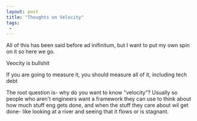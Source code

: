 ```yaml
---
layout: post
title: "Thoughts on Velocity"
tags:
 -
---
```


All of this has been said before ad inifinitum, but I want to put my own spin on it so here we go. 

Veocity is bullshit

If you are going to measure it, you should measure all of it, including tech debt

The root question is- why do you want to know "velocity"? Usually so people who aren't engineers want a framework they can use to think about how much stuff eng gets done, and when the stuff they care about wil get done- like looking at a river and seeing that it flows or is stagnant. 